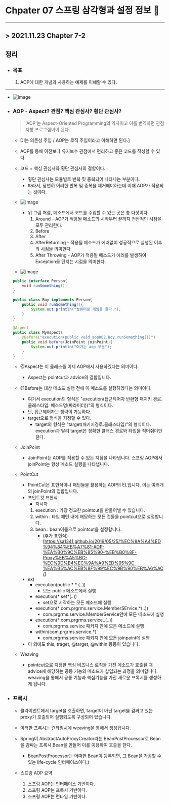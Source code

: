 # Chpater 07  스프링 삼각형과 설정 정보 🚀
___
 
## > 2021.11.23 Chapter 7-2 ##

## 정리 ##

- ### 목표 ###
    1. AOP에 대한 개념과 사용하는 예제를 이해할 수 있다.

---

- ![image](https://user-images.githubusercontent.com/73347933/142580897-9116c780-c44d-4d49-956b-70a359387952.png)


- ### AOP - Aspect? 관점? 핵심 관심사? 횡단 관심사? ###
    > 'AOP'는 Aspect-Oriented Programming의 약자이고 이를 번역하면 관점 지향 프로그램이이 된다. 
    - DI는 의존성 주입 / AOP는 로직 주입이라고 이해하면 된다.]
    - AOP를 통해 이전보다 유지보수 관점에서 편리하고 좋은 코드를 작성할 수 있다.
    - 코드 = 핵심 관심사와 횡단 관심사의 결합이다.
        - 횡단 관심사는 모듈별로 반복 및 중복되어 나타나는 부분이다.
        - 따라서, 당연히 이러한 반복 및 중복을 제거해야하는데 이때 AOP가 적용되는 것이다.
    - ![image](https://user-images.githubusercontent.com/73347933/142978646-bedcab91-349b-493e-87ed-d1f1e72ea2e1.png)
        - 위 그림 처럼, 메소드에서 코드를 주입할 수 있는 곳은 총 다섯이다.
            1. Around - AOP가 적용될 메소드의 시작부터 끝까지 전반적인 시점을 모두 관리한다.
            2. Before
            3. After
            4. AfterReturning - 적용될 메소드가 에러없이 성공적으로 실행된 이후의 시점을 의미한다.
            5. After Throwing - AOP가 적용될 메소드가 에러를 발생하여 Exception을 던지는 시점을 의미한다.

    - ![image](https://user-images.githubusercontent.com/73347933/142981519-85ec6a41-09c8-44db-9a21-1e7ab245546f.png)

    ```java
    public interface Person{
        void runSomething();
    }
    ```

    ```java
    public class Boy implements Person{
        public void runSomething(){
            System.out.println("컴퓨터로 게임을 한다.");
        }
    }
    ```

    ```java
    @Aspect
    public class MyAspect{
        @Before("execution(public void aop002.Boy.runSomething())")
        public void before(JoinPoint joinPoint){
            System.out.println("여기는 aop 부분");
        }
    }
    ```

    - @Aspect는 이 클래스를 이제 AOP에서 사용하겠다는 의미이다.
        - Aspect는 pointcut과 advice의 결합입니다. 
    - @Before는 대상 메소드 실행 전에 이 메소드를 실행하겠다는 의미이다.
        - 여기서 execution의 형식은 "execution(접근제어자 반환형 패지키 경로. 클래스타입. 메소드명(파라미터))"의 형식이다.
        - 단, 접근제어자는 생략이 가능하다.
        - target으로 형식을 지정할 수 있다.
            - target의 형식은 "target(패키지경로.클래스타입)"의 형식이다. execution과 달리 target은 정확한 클래스 경로와 타입을 적어줘야만 한다.

    - JoinPoint
        - JoinPoint는 AOP를 적용할 수 있는 지점을 나타냅니다. 스프링 AOP에서 joinPoint는 항상 메소드 실행을 나타냅니다.
    - PointCut
        - PointCut은 표현식이나 패턴들을 활용하는 AOP의 EL입니다. 이는 여러개의 joinPoint의 집합입니다.
        - 포인트컷 표현식
            - 지시자
            1. execution : 가장 정교한 pointcut을 만들어낼 수 있습니다.
            2. within : 타입 패턴 내에 해당하는 모든 것들을 pointcut으로 설정합니다.
            3. bean : bean이름으로 pointcut을 설정합니다.
                - (추가 표현식)[https://sa1341.github.io/2019/05/25/%EC%8A%A4%ED%94%84%EB%A7%81-AOP-%EA%B0%9C%EB%85%90-%EB%B0%8F-Proxy%EB%A5%BC-%EC%9D%B4%EC%9A%A9%ED%95%9C-%EA%B5%AC%EB%8F%99%EC%9B%90%EB%A6%AC/]
        - ex)
            - execution(public * * (..))
                - 모든 public 메소드에서 실행
            - execution(* set*(..))
                - set으로 시작하는 모든 메소드에 실행
            - execution(* com.prgrms.service.MemberSErvice.*(..))
                - com.prgrms.service.MemberService안에 모든 메소드에 실행
            - execution(* com.prgrms.service.*.*(..))
                - com.prgrms.service 패키지 안에 모든 메소드에 실행
            - within(com.prgrms.service.*)
                - com.prgrms.service 패키지 안에 모든 joinpoint에 실행
        - 이 외에도 this, traget, @target, @within 등등이 있습니다.
   
    - Weaving
        - pointcut으로 지정한 핵심 비즈니스 로직을 가진 메소드가 호출될 때 advice에 해당하는 공통 기능의 메소드가 삽입되는 과정을 의미합니다. weaving을 통해서 공통 기능과 핵심기능을 가진 새로운 프록시를 생성하게 됩니다.
- ### 프록시 ###
    - 클라이언트에서 target을 호출하면, target이 아닌 target을 감싸고 있는 proxy가 호출되어 실행되도록 구성되어 있습니다.
    - 이러한 프록시는 런타임시에 weaving을 통해서 생성됩니다. 
    - Spring이 AbstractAutoProxyCreator라는 BeanPostProcessor로 Bean을 감싸는 프록시 Bean을     만들어 이를 이용하여 호출을 한다.
        - BeanPostProcessor는 어떠한 Bean이 등록되면, 그 Bean을 가공할 수 있는 life-cycle 인터페이스이다.)

    - 스프링 AOP 요약
        1. 스프링 AOP는 인터페이스 기반이다.
        2. 스프링 AOP는 프록시 기반이다.
        3. 스프링 AOP는 런타임 기반이다.
    